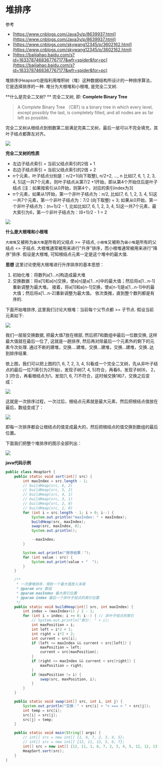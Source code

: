 # 堆排序

参考 

- [https://www.cnblogs.com/Java3y/p/8639937.html](https://www.cnblogs.com/Java3y/p/8639937.html)
- [https://www.cnblogs.com/skywang12345/p/3602162.html](https://www.cnblogs.com/skywang12345/p/3602162.html)
- [https://baijiahao.baidu.com/s?id=1633787468367767177&wfr=spider&for=pc](https://baijiahao.baidu.com/s?id=1633787468367767177&wfr=spider&for=pc)

堆排序(Heapsort)是指利用堆积树（堆）这种数据结构所设计的一种排序算法，它是选择排序的一种. 堆分为大根堆和小根堆, 是完全二叉树.

**什么是完全二叉树? **
完全二叉树, 即: **Complete Binary Tree**

> A Complete Binary Tree （CBT) is a binary tree in which every level, 
> except possibly the last, is completely filled, and all nodes 
> are as far left as possible.

完全二叉树从根结点到倒数第二层满足完美二叉树，最后一层可以不完全填充，其叶子结点都靠左对齐。

![](images/5.png)

**完全二叉树的性质**

- 左边子结点索引 = 当前父结点索引的2倍 + 1
- 右边子结点索引 = 当前父结点索引的2倍 + 2
- n个元素，叶子结点分别是：n/2+1(向下取整), n/2+2, ..., n  比如[7, 6, 1, 2, 3, 4, 5]这一共7个元素，则叶子结点从第7/2 +1开始，即从第4个开始住后是叶子结点 [注：如果按索引从0开始，则第4个，对应的索引index为3]
- n个元素，如果从1开始，第一个非叶子结点为：n/2, 比如[7, 6, 1, 2, 3, 4, 5]这一共7个元素，第一个非叶子结点为：7/2 (向下取整) = 3;  如果从0开始，第一个非叶子结点为：(n+1)/2 - 1, 比如比如[7, 6, 1, 2, 3, 4, 5]这一共7个元素，最大索引为6，第一个非叶子结点为：(6+1)/2 - 1 = 2

![](images/10.png)

**什么是大根堆和小根堆**

`大根堆`又被称为`最大堆`是所有的父结点 >= 子结点, `小根堆`又被称为`最小堆`是所有的父结点 <= 子结点. 大根堆通常被用来进行"升序"排序，而小根堆通常被用来进行"降序"排序. 假设是大根堆, 可知根结点元素一定是这个堆中的最大值.

**思想**
这里讨论使用大根堆进行升序排序的基本思想：
1. 初始化堆：将数列a[1...n]构造成最大堆
2. 交换数据：将a[1]和a[n]交换，使a[n]是a[1...n]中的最大值；然后将a[1...n-1]重新调整为最大堆。 接着，将a[1]和a[n-1]交换，使a[n-1]是a[1...n-1]中的最大值；然后将a[1...n-2]重新调整为最大值。 依次类推，直到整个数列都是有序的.

下面开始堆排序, 这里我们讨论大根堆：当前每个父节点都 >= 子节点.
假设当前元素如下:

![](images/9.png)

我们一层层交换数据, 把最大值7放在根部, 然后把7和数组中最后一位数交换, 这样最大值就在最后一位了, 这就是一趟排序, 然后再对除最后一个元素外的剩下的元素今次处理. 通过不断的建堆，交换....建堆，交换...建堆，交换...建堆，交换..达到排序结果. 

依上图，我们可以把上图的[1, 6, 7, 2, 3, 4, 5]看成一个完全二叉树，先从非叶子结点的最后一位7(索引为2开始)，发现子树[7, 4, 5]符合，再看6，发现子树[6， 2，3 ]符合，再看根结点为1，发现[1, 6, 7]不符合，这时候交换1和7，交换之后变成：

![](images/11.png)

这就是一次排序过程，一次过后，根结点元素就是最大元素，然后把根结点值放在最后，数组变成了：

![](images/12.png)

即每一次排序都会让根结点的值变成最大的，然后把根结点的值交换到数组的最后位置。

下面我们把整个堆排序的图示全部列出：

![](images/13.png)

**java代码示例**

```java
public class HeapSort {
    public static void sort(int[] src) {  
        int maxIndex = src.length - 1;
        // buildHeap(src, 6, 2)
        // buildHeap(src, 5, 2)
        // buildHeap(src, 4, 1)
        // buildHeap(src, 3, 1)
        // buildHeap(src, 2, 0)
        // buildHeap(src, 1, 0)
        for (int i = src.length - 1; i > 0; i--) {
            System.out.println("maxIndex: " + maxIndex);
            buildHeap(src, maxIndex);
            swap(src, maxIndex, 0);
            System.out.println();

            --maxIndex;
        }

        System.out.println("排序结果：");
        for (int value : src) {
            System.out.print(value + "  ");
        }
    }

    /**
     * 一次建堆排序，得到一个最大值放入末尾
     * @param src 数组
     * @param maxIndex 最大索引位置
     * @param index 最后一个非叶子结点的索引位置
     */
    public static void buildHeap(int[] src, int maxIndex) {
        int index = (maxIndex+1) / 2 - 1;
        for (int i = index; i >= 0; i--) { // 非叶子结点的索引
            // System.out.println("索引： " + i);
            int maxPosition = i;
            int left = i*2 + 1;
            int right = i*2 + 2;
            int current = src[i];
            if (left <= maxIndex && current < src[left]) {
                maxPosition = left;
                current = src[maxPosition];
            }
            if (right <= maxIndex && current < src[right]) {
                maxPosition = right;
            }
            if (maxPosition != i) {
                swap(src, maxPosition, i);
            }
        }
    }

    public static void swap(int[] src, int i, int j) {
        System.out.println("交换：" + src[i] + "< === > " + src[j]);
        int temp = src[i];
        src[i] = src[j];
        src[j] = temp;
    }

    public static void main(String[] args) {
        // int[] src = new int[] {1, 6, 7, 2, 3, 4, 5};
        // int[] src = new int[] {12, 11, 13, 5, 6, 7};
        int[] src = new int[] {12, 11, 1, 6, 7, 2, 3, 4, 5, 12, 12, 13, 5, 5, 6, 7};
        HeapSort.sort(src);
    }
}
```